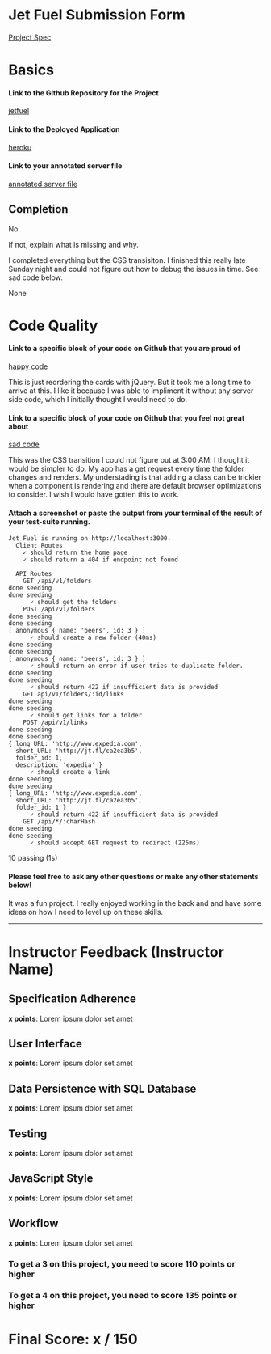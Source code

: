 # Jet Fuel Submission Form

[Project Spec](http://frontend.turing.io/projects/jet-fuel.html)

# Basics

#### Link to the Github Repository for the Project

[jetfuel](http://frontend.turing.io/projects/jet-fuel.html)

#### Link to the Deployed Application

[heroku](https://jtfule.herokuapp.com/)

#### Link to your annotated server file

[annotated server file](https://gist.github.com/jsullivan5/79cdcb95e6a3095bcc8f8b495b0d4c2a)

## Completion

No.

If not, explain what is missing and why.

I completed everything but the CSS transisiton. I finished this really late Sunday night and could not figure out how to debug
the issues in time.  See sad code below.

None

# Code Quality

#### Link to a specific block of your code on Github that you are proud of
[happy code](https://github.com/jsullivan5/jet-fuel/blob/master/public/scripts.js#L159)

This is just reordering the cards with jQuery.  But it took me a long time to arrive at this.  I like it because I was able to
impliment it without any server side code, which I initially thought I would need to do.

#### Link to a specific block of your code on Github that you feel not great about
[sad code](https://github.com/jsullivan5/jet-fuel/blob/master/public/styles.css#L115)

This was the CSS transition I could not figure out at 3:00 AM.  I thought it would be simpler to do.  My app has a get request 
every time the folder changes and renders.  My understading is that adding a class can be trickier when a component is rendering
and there are default browser optimizations to consider.  I wish I would have gotten this to work.

#### Attach a screenshot or paste the output from your terminal of the result of your test-suite running.

```
Jet Fuel is running on http://localhost:3000.
  Client Routes
    ✓ should return the home page
    ✓ should return a 404 if endpoint not found

  API Routes
    GET /api/v1/folders
done seeding
done seeding
      ✓ should get the folders
    POST /api/v1/folders
done seeding
done seeding
[ anonymous { name: 'beers', id: 3 } ]
      ✓ should create a new folder (40ms)
done seeding
done seeding
[ anonymous { name: 'beers', id: 3 } ]
      ✓ should return an error if user tries to duplicate folder.
done seeding
done seeding
      ✓ should return 422 if insufficient data is provided
    GET api/v1/folders/:id/links
done seeding
done seeding
      ✓ should get links for a folder
    POST /api/v1/links
done seeding
done seeding
{ long_URL: 'http://www.expedia.com',
  short_URL: 'http://jt.fl/ca2ea3b5',
  folder_id: 1,
  description: 'expedia' }
      ✓ should create a link
done seeding
done seeding
{ long_URL: 'http://www.expedia.com',
  short_URL: 'http://jt.fl/ca2ea3b5',
  folder_id: 1 }
      ✓ should return 422 if insufficient data is provided
    GET /api/*/:charHash
done seeding
done seeding
      ✓ should accept GET request to redirect (225ms)
```


  10 passing (1s)

#### Please feel free to ask any other questions or make any other statements below!

It was a fun project.  I really enjoyed working in the back and and have some ideas on how I need to level up on these skills.

-----


# Instructor Feedback (Instructor Name)

## Specification Adherence

**x points**: Lorem ipsum dolor set amet

## User Interface

**x points**: Lorem ipsum dolor set amet

## Data Persistence with SQL Database

**x points**: Lorem ipsum dolor set amet

## Testing

**x points**: Lorem ipsum dolor set amet

## JavaScript Style

**x points**: Lorem ipsum dolor set amet

## Workflow

**x points**: Lorem ipsum dolor set amet


### To get a 3 on this project, you need to score 110 points or higher
### To get a 4 on this project, you need to score 135 points or higher

# Final Score: x / 150
